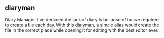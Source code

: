 ## diaryman

Diary Manager. I've deduced the lack of diary is because of hussle required to create a file each day. With this diaryman, a simple alias would create the file in the correct place while opening it for editing with the best editor ever.
